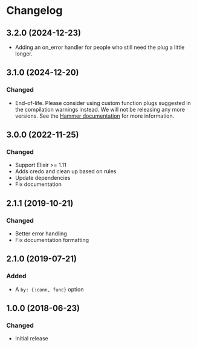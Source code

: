 # Changelog

## 3.2.0 (2024-12-23)

- Adding an on_error handler for people who still need the plug a little longer. 

## 3.1.0 (2024-12-20)

### Changed

- End-of-life. Please consider using custom function plugs suggested in the compilation warnings instead. We will not be releasing any more versions. See the [Hammer documentation](https://hexdocs.pm/hammer/7.0.0-rc.3/tutorial.html#using-hammer-as-a-plug-in-phoenix) for more information.

## 3.0.0 (2022-11-25)

### Changed

- Support Elixir >= 1.11
- Adds credo and clean up based on rules
- Update dependencies
- Fix documentation

## 2.1.1 (2019-10-21)

### Changed

- Better error handling
- Fix documentation formatting


## 2.1.0 (2019-07-21)

### Added

- A `by: {:conn, func}` option


## 1.0.0 (2018-06-23)

### Changed

- Initial release
